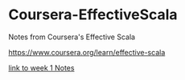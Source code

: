 # Coursera-EffectiveScala
Notes from Coursera's Effective Scala

https://www.coursera.org/learn/effective-scala


[link to week 1 Notes](Week1.md)

